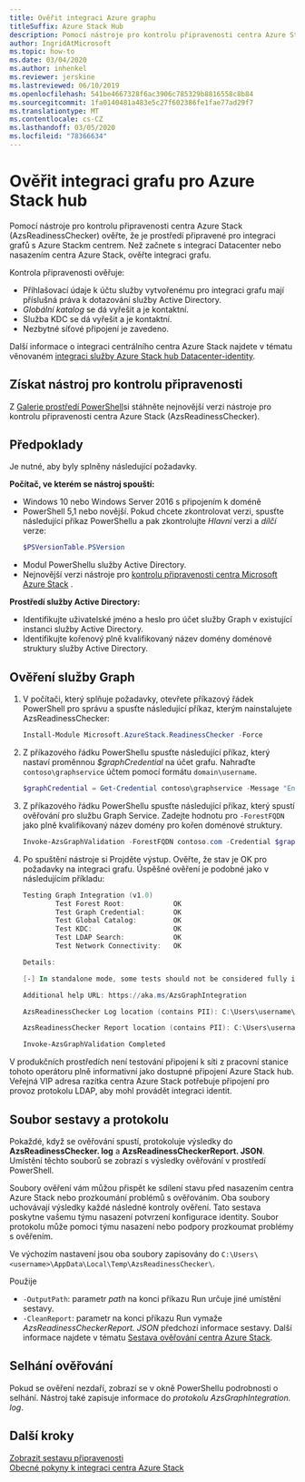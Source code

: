 ```yaml
---
title: Ověřit integraci Azure graphu
titleSuffix: Azure Stack Hub
description: Pomocí nástroje pro kontrolu připravenosti centra Azure Stack ověřte integraci grafů pro Azure Stack centrum.
author: IngridAtMicrosoft
ms.topic: how-to
ms.date: 03/04/2020
ms.author: inhenkel
ms.reviewer: jerskine
ms.lastreviewed: 06/10/2019
ms.openlocfilehash: 541be4667328f6ac3906c785329b8816558c8b84
ms.sourcegitcommit: 1fa0140481a483e5c27f602386fe1fae77ad29f7
ms.translationtype: MT
ms.contentlocale: cs-CZ
ms.lasthandoff: 03/05/2020
ms.locfileid: "78366634"
---
```

# <a name="validate-graph-integration-for-azure-stack-hub"></a>Ověřit integraci grafu pro Azure Stack hub

Pomocí nástroje pro kontrolu připravenosti centra Azure Stack (AzsReadinessChecker) ověřte, že je prostředí připravené pro integraci grafů s Azure Stackm centrem. Než začnete s integrací Datacenter nebo nasazením centra Azure Stack, ověřte integraci grafu.

Kontrola připravenosti ověřuje:

* Přihlašovací údaje k účtu služby vytvořenému pro integraci grafu mají příslušná práva k dotazování služby Active Directory.
* *Globální katalog* se dá vyřešit a je kontaktní.
* Služba KDC se dá vyřešit a je kontaktní.
* Nezbytné síťové připojení je zavedeno.

Další informace o integraci centrálního centra Azure Stack najdete v tématu věnovaném [integraci služby Azure Stack hub Datacenter-identity](azure-stack-integrate-identity.md).

## <a name="get-the-readiness-checker-tool"></a>Získat nástroj pro kontrolu připravenosti

Z [Galerie prostředí PowerShell](https://aka.ms/AzsReadinessChecker)si stáhněte nejnovější verzi nástroje pro kontrolu připravenosti centra Azure Stack (AzsReadinessChecker).

## <a name="prerequisites"></a>Předpoklady

Je nutné, aby byly splněny následující požadavky.

**Počítač, ve kterém se nástroj spouští:**

* Windows 10 nebo Windows Server 2016 s připojením k doméně
* PowerShell 5,1 nebo novější. Pokud chcete zkontrolovat verzi, spusťte následující příkaz PowerShellu a pak zkontrolujte *Hlavní* verzi a *dílčí* verze:
    ```powershell
    $PSVersionTable.PSVersion
    ```
* Modul PowerShellu služby Active Directory.
* Nejnovější verzi nástroje pro [kontrolu připravenosti centra Microsoft Azure Stack](https://aka.ms/AzsReadinessChecker) .

**Prostředí služby Active Directory:**

* Identifikujte uživatelské jméno a heslo pro účet služby Graph v existující instanci služby Active Directory.
* Identifikujte kořenový plně kvalifikovaný název domény doménové struktury služby Active Directory.

## <a name="validate-the-graph-service"></a>Ověření služby Graph

1. V počítači, který splňuje požadavky, otevřete příkazový řádek PowerShell pro správu a spusťte následující příkaz, kterým nainstalujete AzsReadinessChecker:

    ```powershell
    Install-Module Microsoft.AzureStack.ReadinessChecker -Force
    ```

1. Z příkazového řádku PowerShellu spusťte následující příkaz, který nastaví proměnnou *$graphCredential* na účet grafu. Nahraďte `contoso\graphservice` účtem pomocí formátu `domain\username`.

    ```powershell
    $graphCredential = Get-Credential contoso\graphservice -Message "Enter Credentials for the Graph Service Account"
    ```

1. Z příkazového řádku PowerShellu spusťte následující příkaz, který spustí ověřování pro službu Graph Service. Zadejte hodnotu pro `-ForestFQDN` jako plně kvalifikovaný název domény pro kořen doménové struktury.

    ```powershell
    Invoke-AzsGraphValidation -ForestFQDN contoso.com -Credential $graphCredential
    ```

1. Po spuštění nástroje si Projděte výstup. Ověřte, že stav je OK pro požadavky na integraci grafu. Úspěšné ověření je podobné jako v následujícím příkladu:

    ```powershell
    Testing Graph Integration (v1.0)
            Test Forest Root:            OK
            Test Graph Credential:       OK
            Test Global Catalog:         OK
            Test KDC:                    OK
            Test LDAP Search:            OK
            Test Network Connectivity:   OK

    Details:

    [-] In standalone mode, some tests should not be considered fully indicative of connectivity or readiness the Azure Stack Hub Stamp requires prior to Datacenter Integration.

    Additional help URL: https://aka.ms/AzsGraphIntegration

    AzsReadinessChecker Log location (contains PII): C:\Users\username\AppData\Local\Temp\AzsReadinessChecker\AzsReadinessChecker.log

    AzsReadinessChecker Report location (contains PII): C:\Users\username\AppData\Local\Temp\AzsReadinessChecker\AzsReadinessCheckerReport.json

    Invoke-AzsGraphValidation Completed
    ```

V produkčních prostředích není testování připojení k síti z pracovní stanice tohoto operátoru plně informativní jako dostupné připojení Azure Stack hub. Veřejná VIP adresa razítka centra Azure Stack potřebuje připojení pro provoz protokolu LDAP, aby mohl provádět integraci identit.

## <a name="report-and-log-file"></a>Soubor sestavy a protokolu

Pokaždé, když se ověřování spustí, protokoluje výsledky do **AzsReadinessChecker. log** a **AzsReadinessCheckerReport. JSON**. Umístění těchto souborů se zobrazí s výsledky ověřování v prostředí PowerShell.

Soubory ověření vám můžou přispět ke sdílení stavu před nasazením centra Azure Stack nebo prozkoumání problémů s ověřováním. Oba soubory uchovávají výsledky každé následné kontroly ověření. Tato sestava poskytne vašemu týmu nasazení potvrzení konfigurace identity. Soubor protokolu může pomoci týmu nasazení nebo podpory prozkoumat problémy s ověřením.

Ve výchozím nastavení jsou oba soubory zapisovány do `C:\Users\<username>\AppData\Local\Temp\AzsReadinessChecker\`.

Použije

* `-OutputPath`: parametr *path* na konci příkazu Run určuje jiné umístění sestavy.
* `-CleanReport`: parametr na konci příkazu Run vymaže *AzsReadinessCheckerReport. JSON* předchozí informace sestavy. Další informace najdete v tématu [Sestava ověřování centra Azure Stack](azure-stack-validation-report.md).

## <a name="validation-failures"></a>Selhání ověřování

Pokud se ověření nezdaří, zobrazí se v okně PowerShellu podrobnosti o selhání. Nástroj také zapisuje informace do *protokolu AzsGraphIntegration. log*.

## <a name="next-steps"></a>Další kroky

[Zobrazit sestavu připravenosti](azure-stack-validation-report.md)  
[Obecné pokyny k integraci centra Azure Stack](azure-stack-datacenter-integration.md)  
